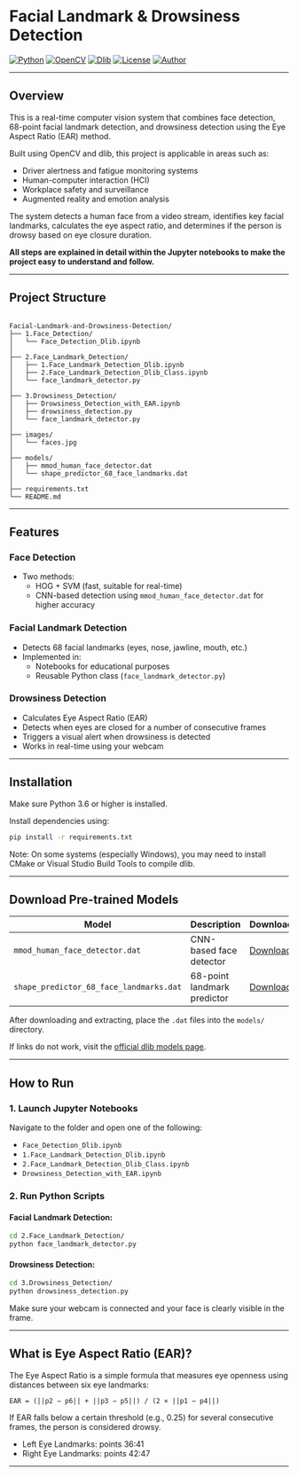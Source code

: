 # Facial Landmark & Drowsiness Detection

[![Python](https://img.shields.io/badge/Python-3.8%2B-blue.svg)](https://www.python.org/)
[![OpenCV](https://img.shields.io/badge/OpenCV-4.x-orange.svg)](https://opencv.org/)
[![Dlib](https://img.shields.io/badge/Dlib-Face%20Landmark%20Detection-green.svg)](http://dlib.net/)
[![License](https://img.shields.io/badge/License-MIT-yellow.svg)](LICENSE)
[![Author](https://img.shields.io/badge/Author-Raafat%20Nagy-blue.svg)](https://github.com/Raafat-Nagy)

---

## Overview

This is a real-time computer vision system that combines face detection, 68-point facial landmark detection, and drowsiness detection using the Eye Aspect Ratio (EAR) method.

Built using OpenCV and dlib, this project is applicable in areas such as:

- Driver alertness and fatigue monitoring systems  
- Human-computer interaction (HCI)  
- Workplace safety and surveillance  
- Augmented reality and emotion analysis  

The system detects a human face from a video stream, identifies key facial landmarks, calculates the eye aspect ratio, and determines if the person is drowsy based on eye closure duration.

**All steps are explained in detail within the Jupyter notebooks to make the project easy to understand and follow.**

---

## Project Structure

```

Facial-Landmark-and-Drowsiness-Detection/
├── 1.Face_Detection/
│   └── Face_Detection_Dlib.ipynb
│
├── 2.Face_Landmark_Detection/
│   ├── 1.Face_Landmark_Detection_Dlib.ipynb
│   ├── 2.Face_Landmark_Detection_Dlib_Class.ipynb
│   └── face_landmark_detector.py
│
├── 3.Drowsiness_Detection/
│   ├── Drowsiness_Detection_with_EAR.ipynb
│   ├── drowsiness_detection.py
│   └── face_landmark_detector.py
│
├── images/
│   └── faces.jpg
│
├── models/
│   ├── mmod_human_face_detector.dat
│   └── shape_predictor_68_face_landmarks.dat
│
├── requirements.txt
└── README.md

````

---

## Features

### Face Detection

- Two methods:
  - HOG + SVM (fast, suitable for real-time)
  - CNN-based detection using `mmod_human_face_detector.dat` for higher accuracy

### Facial Landmark Detection

- Detects 68 facial landmarks (eyes, nose, jawline, mouth, etc.)
- Implemented in:
  - Notebooks for educational purposes
  - Reusable Python class (`face_landmark_detector.py`)

### Drowsiness Detection

- Calculates Eye Aspect Ratio (EAR)
- Detects when eyes are closed for a number of consecutive frames
- Triggers a visual alert when drowsiness is detected
- Works in real-time using your webcam

---

## Installation

Make sure Python 3.6 or higher is installed.

Install dependencies using:

```bash
pip install -r requirements.txt
````

Note: On some systems (especially Windows), you may need to install CMake or Visual Studio Build Tools to compile dlib.

---

## Download Pre-trained Models

| Model                                   | Description                 | Download                                                                    |
| --------------------------------------- | --------------------------- | --------------------------------------------------------------------------- |
| `mmod_human_face_detector.dat`          | CNN-based face detector     | [Download](https://dlib.net/files/mmod_human_face_detector.dat.bz2)          |
| `shape_predictor_68_face_landmarks.dat` | 68-point landmark predictor | [Download](https://dlib.net/files/shape_predictor_68_face_landmarks.dat.bz2) |

After downloading and extracting, place the `.dat` files into the `models/` directory.

If links do not work, visit the [official dlib models page](http://dlib.net/).

---

## How to Run

### 1. Launch Jupyter Notebooks

Navigate to the folder and open one of the following:

* `Face_Detection_Dlib.ipynb`
* `1.Face_Landmark_Detection_Dlib.ipynb`
* `2.Face_Landmark_Detection_Dlib_Class.ipynb`
* `Drowsiness_Detection_with_EAR.ipynb`

### 2. Run Python Scripts

#### Facial Landmark Detection:

```bash
cd 2.Face_Landmark_Detection/
python face_landmark_detector.py
```

#### Drowsiness Detection:

```bash
cd 3.Drowsiness_Detection/
python drowsiness_detection.py
```

Make sure your webcam is connected and your face is clearly visible in the frame.

---

## What is Eye Aspect Ratio (EAR)?

The Eye Aspect Ratio is a simple formula that measures eye openness using distances between six eye landmarks:

```
EAR = (||p2 − p6|| + ||p3 − p5||) / (2 × ||p1 − p4||)
```

If EAR falls below a certain threshold (e.g., 0.25) for several consecutive frames, the person is considered drowsy.

* Left Eye Landmarks: points 36:41
* Right Eye Landmarks: points 42:47

---